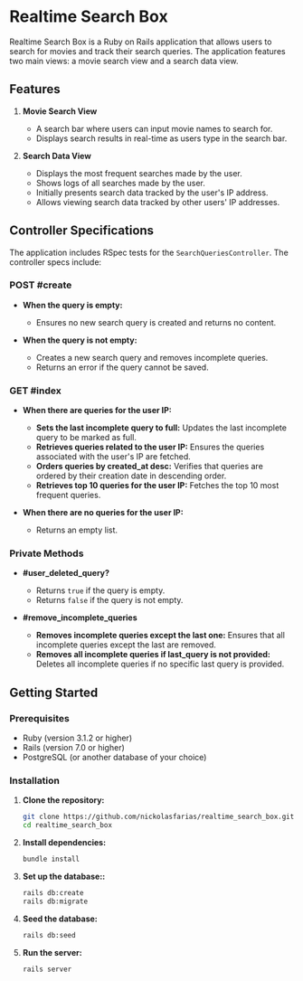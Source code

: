 # Realtime Search Box

Realtime Search Box is a Ruby on Rails application that allows users to search for movies and track their search queries. The application features two main views: a movie search view and a search data view.

## Features

1. **Movie Search View**
   - A search bar where users can input movie names to search for.
   - Displays search results in real-time as users type in the search bar.

2. **Search Data View**
   - Displays the most frequent searches made by the user.
   - Shows logs of all searches made by the user.
   - Initially presents search data tracked by the user's IP address.
   - Allows viewing search data tracked by other users' IP addresses.

## Controller Specifications

The application includes RSpec tests for the `SearchQueriesController`. The controller specs include:

### POST #create

- **When the query is empty:**
  - Ensures no new search query is created and returns no content.

- **When the query is not empty:**
  - Creates a new search query and removes incomplete queries.
  - Returns an error if the query cannot be saved.

### GET #index

- **When there are queries for the user IP:**
  - **Sets the last incomplete query to full:** Updates the last incomplete query to be marked as full.
  - **Retrieves queries related to the user IP:** Ensures the queries associated with the user's IP are fetched.
  - **Orders queries by created_at desc:** Verifies that queries are ordered by their creation date in descending order.
  - **Retrieves top 10 queries for the user IP:** Fetches the top 10 most frequent queries.

- **When there are no queries for the user IP:**
  - Returns an empty list.

### Private Methods

- **#user_deleted_query?**
  - Returns `true` if the query is empty.
  - Returns `false` if the query is not empty.

- **#remove_incomplete_queries**
  - **Removes incomplete queries except the last one:** Ensures that all incomplete queries except the last are removed.
  - **Removes all incomplete queries if last_query is not provided:** Deletes all incomplete queries if no specific last query is provided.

## Getting Started

### Prerequisites

- Ruby (version 3.1.2 or higher)
- Rails (version 7.0 or higher)
- PostgreSQL (or another database of your choice)

### Installation

1. **Clone the repository:**

   ```sh
   git clone https://github.com/nickolasfarias/realtime_search_box.git
   cd realtime_search_box

2. **Install dependencies:**

   ```sh
   bundle install

3. **Set up the database::**

   ```sh
   rails db:create
   rails db:migrate

4. **Seed the database:**

   ```sh
   rails db:seed

5. **Run the server:**

   ```sh
   rails server
